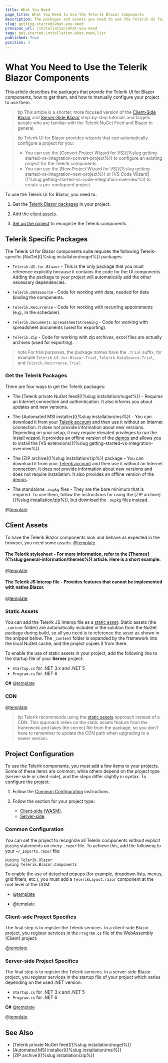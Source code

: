 ```yaml
---
title: What You Need
page_title: What You Need to Use the Telerik Blazor Components
description: The packages and assets you need to use the Telerik UI for Blazor components, how to get them, and how to configure your project to include the Telerik Blazor components.
slug: getting-started/what-you-need
previous_url: /installation/what-you-need
tags: get,started,installation,what,need,list
published: True
position: 3
---
```


# What You Need to Use the Telerik Blazor Components

This article describes the packages that provide the Telerik UI for Blazor components, how to get them, and how to manually configure your project to use them.

>tip This article is a shorter, more focused version of the [Client-Side Blazor](client-blazor) and [Server-Side Blazor](server-blazor) step-by-step tutorials and targets people who are familiar with the Telerik NuGet Feed and Blazor in general.

>tip Telerik UI for Blazor provides wizards that can automatically configure a project for you:
> * You can use the [Convert Project Wizard for VS]({%slug getting-started-vs-integration-convert-project%}) to configure an existing project for the Telerik components.
> * You can use the [New Project Wizard for VS]({%slug getting-started-vs-integration-new-project%}) or [VS Code Wizard]({%slug getting-started-vs-code-integration-overview%}) to create a pre-configured project.

To use the Telerik UI for Blazor, you need to:

1. Get the [Telerik Blazor packages](#telerik-specific-packages) in your project.

1. Add the [client assets](#client-assets).

1. [Set up the project](#project-configuration) to recognize the Telerik components.


## Telerik Specific Packages

The Telerik UI for Blazor components suite requires the following Telerik-specific [NuGet]({%slug installation/nuget%}) packages:

* `Telerik.UI.for.Blazor` - This is the only package that you must reference explicitly because it contains the code for the UI components. Adding the package to your project will automatically add the other necessary dependencies.

* `Telerik.DataSource` - Code for working with data, needed for data binding the components.

* `Telerik.Recurrence` - Code for working with recurring appointments (e.g., in the scheduler).

* `Telerik.Documents.SpreadsheetStreaming` - Code for working with spreadsheet documents (used for exporting).

* `Telerik.Zip` - Code for working with zip archives, excel files are actually archives (used for exporting).

>note For trial purposes, the package names have the `.Trial` suffix, for example `Telerik.UI.for.Blazor.Trial`, `Telerik.DataSource.Trial`, and `Telerik.Recurrence.Trial`.

### Get the Telerik Packages

There are four ways to get the Telerik packages:

* The [Telerik private NuGet feed]({%slug installation/nuget%}) - Requires an Internet connection and authentication. It also informs you about updates and new versions.

* The [Automated MSI installer]({%slug installation/msi%}) - You can download it from your [Telerik account](https://www.telerik.com/account/) and then use it without an Internet connection. It does not provide information about new versions. Depending on your setup, it may require elevated privileges to run the install wizard. It provides an offline version of the [demos](https://demos.telerik.com/blazor-ui/) and allows you to install the [VS extensions]({%slug getting-started-vs-integration-overview%}).

* The [ZIP archive]({%slug installation/zip%}) package - You can download it from your [Telerik account](https://www.telerik.com/account/) and then use it without an Internet connection. It does not provide information about new versions and does not require installation. It also provides an offline version of the [demos](https://demos.telerik.com/blazor-ui/).

* The standalone `.nupkg` files - They are the bare minimum that is required. To use them, follow the instructions for using the [ZIP archive]({%slug installation/zip%}), but download the `.nupkg` files instead.

@[template](/_contentTemplates/common/get-started.md#nuget-update-note)


## Client Assets

To have the Telerik Blazor components look and behave as expected in the browser, you need some assets. 
@[template](/_contentTemplates/common/js-interop-file.md#app-paths)


#### The Telerik stylesheet - For more information, refer to the [Themes]({%slug general-information/themes%}) article. Here is a short example:

@[template](/_contentTemplates/common/js-interop-file.md#theme-static-asset-snippet)


#### The Telerik JS Interop file - Provides features that cannot be implemented with native Blazor.

@[template](/_contentTemplates/common/js-interop-file.md#js-interop-file-snippet)


### Static Assets

You can add the Telerik JS Interop file as a [static asset](https://docs.microsoft.com/en-us/aspnet/core/razor-pages/ui-class?view=aspnetcore-3.1&tabs=visual-studio#consume-content-from-a-referenced-rcl). Static assets (the `_content` folder) are automatically included in the solution from the NuGet package during build, so all you need is to reference the asset as shown in the snippet below. The `_content` folder is expanded by the framework into the local NuGet cache, and the project copies it from there.

To enable the use of static assets in your project, add the following line to the startup file of your **Server** project:

 * `Startup.cs` for .NET 3.x and .NET 5
 * `Program.cs` for .NET 6

**C#**
@[template](/_contentTemplates/common/js-interop-file.md#enable-static-assets-snippet)

### CDN

@[template](/_contentTemplates/common/general-info.md#cdn)


>tip Telerik recommends using the [static assets](#static-assets) approach instead of a CDN. This approach relies on the static assets feature from the framework and takes the correct file from the package, so you don't have to remember to update the CDN path when upgrading to a newer version.
   
   

## Project Configuration

To use the Telerik components, you must add a few items to your projects. Some of these items are common, while others depend on the project type (server-side or client-side), and the steps differ slightly in syntax. To configure the project:

1. Follow the [Common Configuration](#common-configuration) instructions.

2. Follow the section for your project type:

   * [Client-side (WASM)](#client-side-project-specifics).
   * [Server-side](#server-side-project-specifics).


### Common Configuration

You can set the project to recognize all Telerik components without explicit `@using` statements on every `.razor` file. To achieve this, add the following to your `~/_Imports.razor` file:

````CSHTML
@using Telerik.Blazor
@using Telerik.Blazor.Components
````

To enable the use of detached popups (for example, dropdown lists, menus, grid filters, etc.), you must add a `TelerikLayout.razor` component at the root level of the DOM:

* @[template](/_contentTemplates/common/get-started.md#root-component-telerik-layout)

* @[template](/_contentTemplates/common/get-started.md#root-component-main-layout)

### Client-side Project Specifics

The final step is to register the Telerik services. In a client-side Blazor project, you register services in the `Program.cs` file of the WebAssembly (Client) project:

@[template](/_contentTemplates/common/js-interop-file.md#register-telerik-service-client)


### Server-side Project Specifics

The final step is to register the Telerik services. In a server-side Blazor project, you register services in the startup file of your project which varies depending on the used .NET version:

* `Startup.cs` for .NET 3.x and .NET 5
* `Program.cs` for .NET 6

**C#**
@[template](/_contentTemplates/common/js-interop-file.md#register-telerik-service-server)


@[template](/_contentTemplates/common/get-started.md#next-steps-after-getting-started)


## See Also

* [Telerik private NuGet feed]({%slug installation/nuget%})
* [Automated MSI installer]({%slug installation/msi%})
* [ZIP archive]({%slug installation/zip%})
